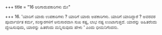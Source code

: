 +++
title = "16 ಆರಿಗಾರುಪಕಾರಿಗಳು ಮೇ"

+++
16. 'ಯಾರಿಗೆ ಯಾರು ಉಪಕಾರಿಗಳು ? ಯಾರಿಗೆ ಯಾರು ಅಪಕಾರಿಗಳು. ಯಾರಿಗೆ ಯಾರಿದ್ದಾರೆ ? ಅವರವರ ಪೂರ್ವಾರ್ಜಿತ ಕರ್ಮ, ಸಂಸ್ಕಾರಗಳಿಗೆ ಅನುಸಾರವಾಗಿ ಸುಖ ಕಷ್ಟ, ಲಾಭ ನಷ್ಟ ಉಂಟಾಗುತ್ತದೆ. ಯಾರನ್ನು ಅಹಿತರೆಂದು ದ್ವೇಷಿಸುವುದು, ಯಾರನ್ನು ಹಿತರೆಂದು ಮನ್ನಿಸುವುದು ಹೇಳು ' ಎಂದು ಭೀಮನಿಗೆಂದನು.
